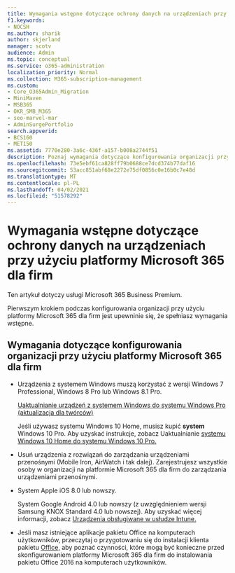```yaml
---
title: Wymagania wstępne dotyczące ochrony danych na urządzeniach przy użyciu platformy Microsoft 365 dla firm
f1.keywords:
- NOCSH
ms.author: sharik
author: skjerland
manager: scotv
audience: Admin
ms.topic: conceptual
ms.service: o365-administration
localization_priority: Normal
ms.collection: M365-subscription-management
ms.custom:
- Core_O365Admin_Migration
- MiniMaven
- MSB365
- OKR_SMB_M365
- seo-marvel-mar
- AdminSurgePortfolio
search.appverid:
- BCS160
- MET150
ms.assetid: 7770e280-3a6c-436f-a157-b008a2744f51
description: Poznaj wymagania dotyczące konfigurowania organizacji przy użyciu platformy Microsoft 365 dla firm i ochrony danych służbowych na urządzeniach użytkowników.
ms.openlocfilehash: 73e5ebf61ca828ff79b0688ce7dcd374b77daf16
ms.sourcegitcommit: 53acc851abf68e2272e75df0856c0e16b0c7e48d
ms.translationtype: MT
ms.contentlocale: pl-PL
ms.lasthandoff: 04/02/2021
ms.locfileid: "51578292"
---
```

# <a name="prerequisites-for-protecting-data-on-devices-with-microsoft-365-for-business"></a>Wymagania wstępne dotyczące ochrony danych na urządzeniach przy użyciu platformy Microsoft 365 dla firm

Ten artykuł dotyczy usługi Microsoft 365 Business Premium.

Pierwszym krokiem podczas konfigurowania organizacji przy użyciu platformy Microsoft 365 dla firm jest upewninie się, że spełniasz wymagania wstępne.
  
## <a name="requirements-for-setting-up-your-organization-with-microsoft-365-for-business"></a>Wymagania dotyczące konfigurowania organizacji przy użyciu platformy Microsoft 365 dla firm

- Urządzenia z systemem Windows muszą korzystać z wersji Windows 7 Professional, Windows 8 Pro lub Windows 8.1 Pro.
    
    [Uaktualnianie urządzeń z systemem Windows do systemu Windows Pro (aktualizacja dla twórców)](upgrade-to-windows-pro-creators-update.md)
    
    Jeśli używasz systemu Windows 10 Home, musisz kupić **system** Windows 10 Pro. Aby uzyskać instrukcje, zobacz Uaktualnianie [systemu Windows 10 Home do systemu Windows 10 Pro.](https://support.microsoft.com/office/0aee10c1-4d34-43ee-a325-579c6c2df90e) 
    
- Usuń urządzenia z rozwiązań do zarządzania urządzeniami przenośnymi (Mobile Iron, AirWatch i tak dalej). Zarejestrujesz wszystkie osoby w organizacji na platformie Microsoft 365 dla firm do zarządzania urządzeniami przenośnymi.
    
- System Apple iOS 8.0 lub nowszy.
    
    System Google Android 4.0 lub nowszy (z uwzględnieniem wersji Samsung KNOX Standard 4.0 lub nowszej). Aby uzyskać więcej informacji, zobacz [Urządzenia obsługiwane w usłudze Intune.](/mem/intune/fundamentals/supported-devices-browsers)
    
- Jeśli masz istniejące aplikacje pakietu Office na komputerach użytkowników, przeczytaj o przygotowaniu się do instalacji klienta pakietu [Office,](prepare-for-office-client-deployment.md) aby poznać czynności, które mogą być konieczne przed skonfigurowaniem platformy Microsoft 365 dla firm do instalowania pakietu Office 2016 na komputerach użytkowników.